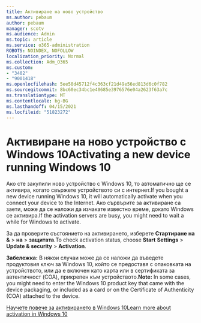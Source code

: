 ```yaml
---
title: Активиране на ново устройство
ms.author: pebaum
author: pebaum
manager: scotv
ms.audience: Admin
ms.topic: article
ms.service: o365-administration
ROBOTS: NOINDEX, NOFOLLOW
localization_priority: Normal
ms.collection: Adm_O365
ms.custom:
- "3402"
- "9001418"
ms.openlocfilehash: 5ee50d45712f4c363cf21d49e56ed813d6c0f782
ms.sourcegitcommit: 8bc60ec34bc1e40685e3976576e04a2623f63a7c
ms.translationtype: MT
ms.contentlocale: bg-BG
ms.lasthandoff: 04/15/2021
ms.locfileid: "51823272"
---
```

# <a name="activating-a-new-device-running-windows-10"></a><span data-ttu-id="a146a-102">Активиране на ново устройство с Windows 10</span><span class="sxs-lookup"><span data-stu-id="a146a-102">Activating a new device running Windows 10</span></span>

<span data-ttu-id="a146a-103">Ако сте закупили ново устройство с Windows 10, то автоматично ще се активира, когато свържете устройството си с интернет.</span><span class="sxs-lookup"><span data-stu-id="a146a-103">If you bought a new device running Windows 10, it will automatically activate when you connect your device to the Internet.</span></span> <span data-ttu-id="a146a-104">Ако сървърите за активиране са заети, може да се наложи да изчакате известно време, докато Windows се активира.</span><span class="sxs-lookup"><span data-stu-id="a146a-104">If the activation servers are busy, you might need to wait a while for Windows to activate.</span></span>

<span data-ttu-id="a146a-105">За да проверите състоянието на активирането, изберете **Стартиране** **на &**  >  **на**  >  **защитата**.</span><span class="sxs-lookup"><span data-stu-id="a146a-105">To check activation status, choose **Start** **Settings** > **Update & security** > **Activation**.</span></span>

<span data-ttu-id="a146a-106">**Забележка:** В някои случаи може да се наложи да въведете продуктовия ключ за Windows 10, който се предоставя с опаковката на устройството, или да е включен като карта или в сертификата за автентичност (COA), прикрепен към устройството.</span><span class="sxs-lookup"><span data-stu-id="a146a-106">**Note:** In some cases, you might need to enter the Windows 10 product key that came with the device packaging, or included as a card or on the Certificate of Authenticity (COA) attached to the device.</span></span>

[<span data-ttu-id="a146a-107">Научете повече за активирането в Windows 10</span><span class="sxs-lookup"><span data-stu-id="a146a-107">Learn more about activation in Windows 10</span></span>](https://support.microsoft.com/help/12440)
